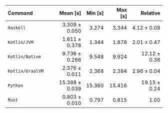 | Command | Mean [s] | Min [s] | Max [s] | Relative |
|:---|---:|---:|---:|---:|
| `Haskell` | 3.309 ± 0.050 | 3.274 | 3.344 | 4.12 ± 0.08 |
| `Kotlin/JVM` | 1.611 ± 0.378 | 1.344 | 1.878 | 2.01 ± 0.47 |
| `Kotlin/Native` | 9.736 ± 0.266 | 9.548 | 9.924 | 12.12 ± 0.36 |
| `Kotlin/GraalVM` | 2.376 ± 0.011 | 2.368 | 2.384 | 2.96 ± 0.04 |
| `Python` | 15.388 ± 0.039 | 15.360 | 15.416 | 19.15 ± 0.24 |
| `Rust` | 0.803 ± 0.010 | 0.797 | 0.815 | 1.00 |
